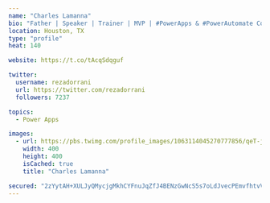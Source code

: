 ```yaml
---
name: "Charles Lamanna"
bio: "Father | Speaker | Trainer | MVP | #PowerApps & #PowerAutomate Community Super User | YouTuber Right-pointing triangle http://youtube.com/c/rezadorrani | Learn - Share - Clockwise rightwards and leftwards open circle arrows"
location: Houston, TX
type: "profile"
heat: 140

website: https://t.co/tAcqSdqguf

twitter:
  username: rezadorrani
  url: https://twitter.com/rezadorrani
  followers: 7237

topics:
  - Power Apps

images:
  - url: https://pbs.twimg.com/profile_images/1063114045270777856/qeT-jpWr_400x400.jpg
    width: 400
    height: 400
    isCached: true
    title: "Charles Lamanna"

secured: "2zYytAH+XULJyQMycjgMkhCYFnuJqZfJ4BENzGwNcS5s7oLdJvecPEmvfhtvV1MUxvsIUzFQ3mQxfRdZSnQFrIsangsl+pR8FLBpryHCKAKp/KX0CSggTsev+dPhDWoimhNmNc+u59X9o5BbqXC/3QKG8SmV6XBtZmB7nNCwPnZP1mo50PYGAmSTCJEaaHR1j2GNjk4HhdJP6KpQ8tTJ7LB/wnMgKtYiIHJIIm/sZoAGGE6JTsxh12DtEcphK658fjc+2WUTlo/hO1qNx2D9zu0QA4uu/IpqJ28XPU0pS59/KfDOCwyKPWdpsMwpAJ04sAbjtwopLeSShN6KH9xdxUwl2qfFD4KVUjSM4H+nZm7LAMD9Bj+Myf7NJXBB+hex2D5vkeJ3jx6KcHqVaxvhCculaaSpan3Lw+eUG6gxqg0=;++Rb54tK4h3lO0RPLp79xw=="
---
```


